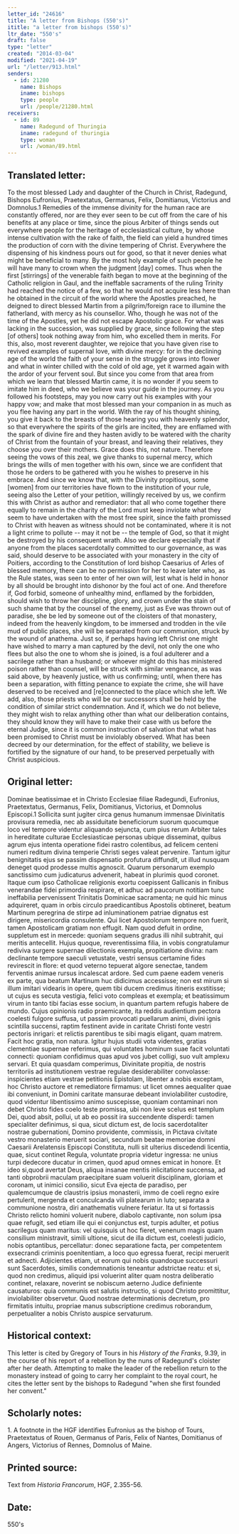 ```yaml
---
letter_id: "24616"
title: "A letter from Bishops (550's)"
ititle: "a letter from bishops (550's)"
ltr_date: "550's"
draft: false
type: "letter"
created: "2014-03-04"
modified: "2021-04-19"
url: "/letter/913.html"
senders:
  - id: 21280
    name: Bishops
    iname: bishops
    type: people
    url: /people/21280.html
receivers:
  - id: 89
    name: Radegund of Thuringia
    iname: radegund of thuringia
    type: woman
    url: /woman/89.html
---
```

<h2> Translated letter:</h2>To the most blessed Lady and daughter of the Church in Christ, Radegund, Bishops Eufronius, Praetextatus, Germanus, Felix, Domitianus, Victorius and Domnolus.1
Remedies of the immense divinity for the human race are constantly offered, nor are they ever seen to be cut off from the care of his benefits at any place or time, since the pious Arbiter of things sends out everywhere people for the heritage of ecclesiastical culture, by whose intense cultivation with the rake of faith, the field can yield a hundred times the production of corn with the divine tempering of Christ.  Everywhere the dispensing of his kindness pours out for good, so that it never denies what might be beneficial to many.  By the most holy example of such people he will have many to crown when the judgment [day] comes.  Thus when the first [stirrings] of the venerable faith began to move at the beginning of the Catholic religion in Gaul, and the ineffable sacraments of the ruling Trinity had reached the notice of a few, so that he would not acquire less here than he obtained in the circuit of the world where the Apostles preached, he deigned to direct blessed Martin from a pilgrim/foreign race to illumine the fatherland, with mercy as his counsellor.  Who, though he was not of the time of the Apostles, yet he did not escape Apostolic grace.  For what was lacking in the succession, was supplied by grace, since following the step [of others] took nothing away from him, who excelled them in merits.  For this, also, most reverent daughter, we rejoice that you have given rise to revived examples of supernal love, with divine mercy:  for in the declining age of the world the faith of your sense in the struggle grows into flower and what in winter chilled with the cold of old age, yet it warmed again with the ardor of your fervent soul.  But since you come from that area from which we learn that blessed Martin came, it is no wonder if you seem to imitate him in deed, who we believe was your guide in the journey.  As you followed his footsteps, may you now carry out his examples with your happy vow; and make that most blessed man your companion in as much as you flee having any part in the world.  With the ray of his thought shining, you give it back to the breasts of those hearing you with heavenly splendor, so that everywhere the spirits of the girls are incited, they are enflamed with the spark of divine fire and they hasten avidly to be watered with the charity of Christ from the fountain of your breast, and leaving their relatives, they choose you over their mothers.  Grace does this, not nature.  Therefore seeing the vows of this zeal, we give thanks to supernal mercy, which brings the wills of men together with his own, since we are confident that those he orders to be gathered with you he wishes to preserve in his embrace.  And since we know that, with the Divinity propitious, some [women] from our territories have flown to the institution of your rule, seeing also the Letter of your petition, willingly received by us, we confirm this with Christ as author and remediator:  that all who come together there equally to remain in the charity of the Lord must keep inviolate what they seem to have undertaken with the most free spirit, since the faith promissed to Christ with heaven as witness should not be contaminated, where it is not a light crime to pollute -- may it not be -- the temple of God, so that it might be destroyed by his consequent wrath.
Also we declare especially that if anyone from the places sacerdotally committed to our governance, as was said, should deserve to be associated with your monastery in the city of Poitiers, according to the Constitution of lord bishop Caesarius of Arles of blessed memory, there can be no permission for her to leave later who, as the Rule states, was seen to enter of her own will, lest what is held in honor by all should be brought into dishonor by the foul act of one.  And therefore if, God forbid, someone of unhealthy mind, enflamed by the forbidden, should wish to throw her discipline, glory, and crown under the stain of such shame that by the counsel of the enemy, just as Eve was thrown out of paradise, she be led by someone out of the cloisters of that monastery, indeed from the heavenly kingdom, to be immersed and trodden in the vile mud of public places, she will be separated from our communion, struck by the wound of anathema.  Just so, if perhaps having left Christ one might have wished to marry a man captured by the devil, not only the one who flees but also the one to whom she is joined, is a foul adulterer and a sacrilege rather than a husband; or whoever might do this has ministered poison rather than counsel, will be struck with similar vengeance, as was said above, by heavenly justice, with us confirming; until, when there has been a separation, with fitting penance to expiate the crime, she will have deserved to be received and [re]connected to the place which she left.  We add, also, those priests who will be our successors shall be held by the condition of similar strict condemnation.  And if, which we do not believe, they might wish to relax anything other than what our deliberation contains, they should know they will have to make their case with us before the eternal Judge, since it is common instruction of salvation that what has been promised to Christ must be inviolably observed.
What has been decreed by our determination, for the effect of stability, we believe is fortified by the signature of our hand, to be preserved perpetually with Christ auspicious.
<h2 class="mt-4"> Original letter:</h2>Dominae beatissimae et in Christo Ecclesiae filiae Radegundi, Eufronius, Praetextatus, Germanus, Felix, Domitianus, Victorius, et Domnolus Episcopi.1
Sollicita sunt jugiter circa genus humanum immensae Divinitatis provisura remedia, nec ab assiduitate beneficiorum suorum quocumque loco vel tempore videntur aliquando sejuncta, cum pius rerum Arbiter tales in hereditate culturae Ecclesiasticae personas ubique disseminat, quibus agrum ejus intenta operatione fidei rastro colentibus, ad felicem centeni numeri reditum divina temperie Christi seges valeat pervenire.  Tantum igitur benignitatis ejus se passim dispensatio profutura diffundit, ut illud nusquam deneget quod prodesse multis agnoscit.  Quarum personarum exemplo sanctissimo cum judicaturus advenerit, habeat in plurimis quod coronet.  Itaque cum ipso Catholicae religionis exortu coepissent Gallicanis in finibus venerandae fidei primordia respirare, et adhuc ad paucorum notitiam tunc ineffabilia pervenissent Trinitatis Dominicae sacramenta; ne quid hic minus adquireret, quam in orbis circulo praedicantibus Apostolis obtineret, beatum Martinum peregrina de stirpe ad inluminationem patriae dignatus est dirigere, misericordia consulente.  Qui licet Apostolorum tempore non fuerit, tamen Apostolicam gratiam non effugit.  Nam quod defuit in ordine, suppletum est in mercede:  quoniam sequens gradus illi nihil subtrahit, qui meritis antecellit.  Hujus quoque, reverentissima filia, in vobis congratulamur rediviva surgere supernae dilectionis exempla, propitiatione divina:  nam declinante tempore saeculi vetustate, vestri sensus certamine fides revirescit in flore:  et quod veterno tepuerat algore senectae, tandem ferventis animae rursus incalescat ardore.  Sed cum paene eadem veneris ex parte, qua beatum Martinum huc didicimus accessisse; non est mirum si illum imitari videaris in opere, quem tibi ducem credimus itineris exstitisse;  ut cujus es secuta vestigia, felici voto compleas et exempla; et beatissimum virum in tanto tibi facias esse socium, in quantum partem refugis habere de mundo.  Cujus opinionis radio praemicante, ita reddis audientium pectora coelesti fulgore suffusa, ut passim provocati puellarum animi, divini ignis scintilla succensi, raptim festinent avide in caritate Christi fonte vestri pectoris inrigari:  et relictis parentibus te sibi magis eligant, quam matrem.  Facit hoc gratia, non natura.  Igitur hujus studii vota videntes, gratias clementiae supernae referimus, qui voluntates hominum suae facit voluntati connecti:  quoniam confidimus quas apud vos jubet colligi, suo vult amplexu servari.  Et quia quasdam comperimus, Divinitate propitia, de nostris territoriis ad institutionem vestrae regulae desiderabiliter convolasse:  inspicientes etiam vestrae petitionis Epistolam, libenter a nobis exceptam, hoc Christo auctore et remediatore firmamus:  ut licet omnes aequaliter quae ibi conveniunt, in Domini caritate mansurae debeant inviolabiliter custodire, quod videntur libentissimo animo suscepisse, quoniam contaminari non debet Christo fides coelo teste promissa, ubi non leve scelus est templum Dei, quod absit, pollui, ut ab eo possit ira succendente disperdi:  tamen specialiter definimus, si qua, sicut dictum est, de locis sacerdotaliter nostrae gubernationi, Domino providente, commissis, in Pictava civitate vestro monasterio meruerit sociari, secundum beatae memoriae domni Caesarii Arelatensis Episcopi Constituta, nulli sit ulterius discedendi licentia, quae, sicut continet Regula, voluntate propria videtur ingressa:  ne unius turpi dedecore ducatur in crimen, quod apud omnes emicat in honore.  Et ideo si,quod avertat Deus, aliqua insanae mentis inlicitatione succensa, ad tanti obprobrii maculam praecipitare suam voluerit disciplinam, gloriam et coronam, ut inimici consilio, sicut Eva ejecta de paradiso, per qualemcumque de claustris ipsius monasterii, immo de coeli regno exire pertulerit, mergenda et conculcanda vili platearum in luto; separata a communione nostra, diri anathematis vulnere feriatur.  Ita ut si fortassis Christo relicto homini voluerit nubere, diabolo captivante, non solum ipsa quae refugit, sed etiam ille qui ei conjunctus est, turpis adulter, et potius sacrilegus quam maritus:  vel quisquis ut hoc fieret, venenum magis quam consilium ministravit, simili ultione, sicut de illa dictum est, coelesti judicio, nobis optantibus, percellatur:  donec separatione facta, per competentem exsecrandi criminis poenitentiam, a loco quo egressa fuerat, recipi meruerit et adnecti.  Adjicientes etiam, ut eorum qui nobis quandoque successuri sunt Sacerdotes, similis condemnationis teneantur adstrictae reatu:  et si, quod non credimus, aliquid ipsi voluerint aliter quam nostra deliberatio continet, relaxare, noverint se nobiscum aeterno Judice definiente causaturos:  quia communis est salutis instructio, si quod Christo promittitur, inviolabiliter observetur.  Quod nostrae determinationis decretum, pro firmitatis intuitu, propriae manus subscriptione credimus roborandum, perpetualiter a nobis Christo auspice servaturum.
<h2 class="mt-4"> Historical context:</h2><p>This letter is cited by Gregory of Tours in his <em>History of the Franks</em>, 9.39, in the course of his report of a rebellion by the nuns of Radegund's cloister after her death. Attempting to make the leader of the rebellion return to the monastery instead of going to carry her complaint to the royal court, he cites the letter sent by the bishops to Radegund "when she first founded her convent."</p><h2 class="mt-4"> Scholarly notes:</h2>1.  A footnote in the HGF identifies Eufronius as the bishop of Tours, Praetextatus of Rouen, Germanus of Paris, Felix of Nantes, Domitianus of Angers, Victorius of Rennes, Domnolus of Maine.
<h2 class="mt-4"> Printed source:</h2><p>Text from <em>Historia Francorum</em>, HGF, 2.355-56.</p><h2 class="mt-4"> Date:</h2>550's